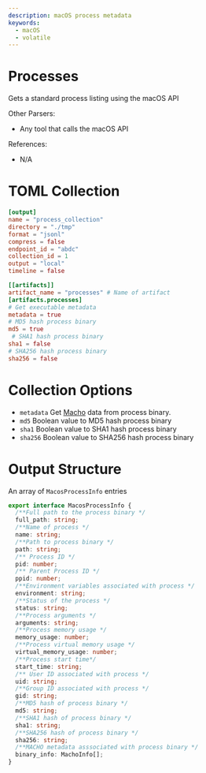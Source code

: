 ```yaml
---
description: macOS process metadata
keywords:
  - macOS
  - volatile
---
```


# Processes

Gets a standard process listing using the macOS API

Other Parsers:

- Any tool that calls the macOS API

References:

- N/A

# TOML Collection

```toml
[output]
name = "process_collection"
directory = "./tmp"
format = "jsonl"
compress = false
endpoint_id = "abdc"
collection_id = 1
output = "local"
timeline = false

[[artifacts]]
artifact_name = "processes" # Name of artifact
[artifacts.processes]
# Get executable metadata
metadata = true 
# MD5 hash process binary
md5 = true 
 # SHA1 hash process binary
sha1 = false
# SHA256 hash process binary
sha256 = false
```

# Collection Options

- `metadata` Get [Macho](macho.md) data from process binary.
- `md5` Boolean value to MD5 hash process binary
- `sha1` Boolean value to SHA1 hash process binary
- `sha256` Boolean value to SHA256 hash process binary

# Output Structure

An array of `MacosProcessInfo` entries

```typescript
export interface MacosProcessInfo {
  /**Full path to the process binary */
  full_path: string;
  /**Name of process */
  name: string;
  /**Path to process binary */
  path: string;
  /** Process ID */
  pid: number;
  /** Parent Process ID */
  ppid: number;
  /**Environment variables associated with process */
  environment: string;
  /**Status of the process */
  status: string;
  /**Process arguments */
  arguments: string;
  /**Process memory usage */
  memory_usage: number;
  /**Process virtual memory usage */
  virtual_memory_usage: number;
  /**Process start time*/
  start_time: string;
  /** User ID associated with process */
  uid: string;
  /**Group ID associated with process */
  gid: string;
  /**MD5 hash of process binary */
  md5: string;
  /**SHA1 hash of process binary */
  sha1: string;
  /**SHA256 hash of process binary */
  sha256: string;
  /**MACHO metadata asssociated with process binary */
  binary_info: MachoInfo[];
}
```
